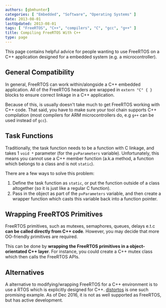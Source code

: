 ```yaml
---
authors: [gbmhunter]
categories: [ "Embedded", "Software", "Operating Systems" ]
date: 2013-08-01
lastUpdated: 2013-08-01
tags: [ "FreeRTOS", "C++", "compilers", "C", "gcc", "g++" ]
title: Compiling FreeRTOS With C++
type: page
---
```


This page contains helpful advice for people wanting to use FreeRTOS on a C++ application designed for a embedded system (e.g. a microcontroller).

## General Compatibility

In general, FreeRTOS can work within/alongside a C++ embedded application. All of the FreeRTOS headers are wrapped in `extern "C" { }` blocks to ensure correct linkage in a C++ application.

Because of this, is usually doesn't take much to get FreeRTOS working with C++ code. That said, you have to make sure your tool chain supports C++ compilation (most compilers for ARM microcontrollers do, e.g `g++` can be used instead of `gcc`).

## Task Functions

Traditionally, the task function needs to be a function with C linkage, and takes 1 `void *` parameter (for the `pvParameters` variable). Unfortunately, this means you cannot use a C++ member function (a.k.a method, a function which belongs to a class and is not `static`).

There are a few ways to solve this problem:

1. Define the task function as `static`, or put the function outside of a class altogether (so it is just like a regular C function).
2. Pass in the object as part of the `pvParameters` variable, and then create a wrapper function which casts this variable back into a function pointer.

## Wrapping FreeRTOS Primitives

FreeRTOS primitives, such as mutexes, semaphores, queues, delays e.t.c **can be called directly from C++ code**. However, you may decide that more OO-friendly primitives are required.

This can be done by **wrapping the FreeRTOS primitives in a object-orientated C++ layer**. For instance, you could create a C++ mutex class which then calls the FreeRTOS APIs.

## Alternatives

A alternative to modifying/wrapping FreeRTOS for a C++ environment is to use a RTOS which is explicitly designed for C++. [distortos](https://github.com/DISTORTEC/distortos) is one such promising example. As of Dec 2016, it is not as well supported as FreeRTOS, but has active development.
